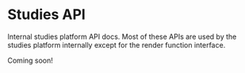 # Studies API

Internal studies platform API docs. Most of these APIs are used by the studies platform internally except for the render function interface.

Coming soon!
